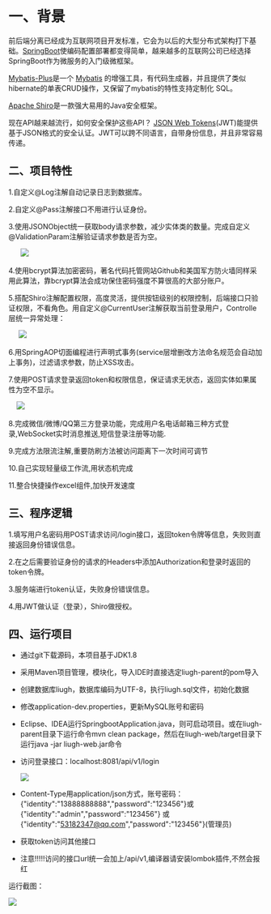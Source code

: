 # 一、背景

前后端分离已经成为互联网项目开发标准，它会为以后的大型分布式架构打下基础。[SpringBoot](https://projects.spring.io/spring-boot/)使编码配置部署都变得简单，越来越多的互联网公司已经选择SpringBoot作为微服务的入门级微框架。

[Mybatis-Plus](https://github.com/baomidou/mybatis-plus)是一个 [Mybatis](http://www.mybatis.org/mybatis-3/) 的增强工具，有代码生成器，并且提供了类似hibernate的单表CRUD操作，又保留了mybatis的特性支持定制化 SQL。

[Apache Shiro](https://shiro.apache.org/)是一款强大易用的Java安全框架。

现在API越来越流行，如何安全保护这些API？ [JSON Web Tokens](https://jwt.io/)(JWT)能提供基于JSON格式的安全认证。JWT可以跨不同语言，自带身份信息，并且非常容易传递。

## 二、项目特性

1.自定义@Log注解自动记录日志到数据库。

2.自定义@Pass注解接口不用进行认证身份。

3.使用JSONObject统一获取body请求参数，减少实体类的数量。完成自定义@ValidationParam注解验证请求参数是否为空。

      ![](https://oscimg.oschina.net/oscnet/f3baf3e96123d41a8fff8bf2ac62684b9bb.jpg)

4.使用bcrypt算法加密密码，著名代码托管网站Github和美国军方防火墙同样采用此算法，靠bcrypt算法会成功保住密码强度不算很高的大部分账户。

5.搭配Shiro注解配置权限，高度灵活，提供按钮级别的权限控制，后端接口只验证权限，不看角色。用自定义@CurrentUser注解获取当前登录用户，Controlle层统一异常处理：

     ![](https://static.oschina.net/uploads/space/2018/0512/234950_u2kv_3577599.png)

6.用SpringAOP切面编程进行声明式事务(service层增删改方法命名规范会自动加上事务)，过滤请求参数，防止XSS攻击。

7.使用POST请求登录返回token和权限信息，保证请求无状态，返回实体如果属性为空不显示。

    ![](https://oscimg.oschina.net/oscnet/a12b5783657b7fd29f413c4a231bb6d6a7e.jpg)

8.完成微信/微博/QQ第三方登录功能，完成用户名电话邮箱三种方式登录,WebSocket实时消息推送,短信登录注册等功能.

9.完成方法限流注解,重要防刷方法被访问距离下一次时间可调节

10.自己实现轻量级工作流,用状态机完成

11.整合快捷操作excel组件,加快开发速度

## 三、程序逻辑

1.填写用户名密码用POST请求访问/login接口，返回token令牌等信息，失败则直接返回身份错误信息。

2.在之后需要验证身份的请求的Headers中添加Authorization和登录时返回的token令牌。

3.服务端进行token认证，失败身份错误信息。

4.用JWT做认证（登录），Shiro做授权。

## 四、运行项目


-   通过git下载源码，本项目基于JDK1.8
    
-   采用Maven项目管理，模块化，导入IDE时直接选定liugh-parent的pom导入
    
-   创建数据库liugh，数据库编码为UTF-8，执行liugh.sql文件，初始化数据
    
-   修改application-dev.properties，更新MySQL账号和密码
    
-   Eclipse、IDEA运行SpringbootApplication.java，则可启动项目。或在liugh-parent目录下运行命令mvn clean package，然后在liugh-web/target目录下运行java -jar liugh-web.jar命令

    
-   访问登录接口：localhost:8081/api/v1/login

    ![](https://oscimg.oschina.net/oscnet/up-9460c43beb289b58643ff389029dca368ca.png)

-   Content-Type用application/json方式，账号密码：{"identity":"13888888888","password":"123456"}或 {"identity":"admin","password":"123456"}
或 {"identity":"53182347@qq.com","password":"123456"}(管理员)
    
-   获取token访问其他接口

-   注意!!!!!访问的接口url统一会加上/api/v1,编译器请安装lombok插件,不然会报红
    

运行截图：

![](https://oscimg.oschina.net/oscnet/e734e53d9c9e92665fc8eae18168f845686.jpg)





